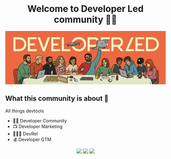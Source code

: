 <h1 align="center">Welcome to Developer Led community 👋🏽</h1>

<a href="https://x.com/developerled" title="Go to Developer Led X">
	<img src="https://github.com/developer-led/.github/blob/main/assets/DeveloperLed.png" alt="">
</a>

## What this community is about 🧠

All things devtools

* 🤼‍♀️ Developer Community
* 📺 Developer Marketing
* 👨🏽‍💻 DevRel
* 💰 Developer GTM

<p align="center">
	<a href="https://www.linkedin.com/company/developerled/"><img src="https://img.shields.io/static/v1?&color=000000&style=flat&logoColor=white&label=&message=LinkedIn&logo=linkedin" /></a>
	<a href="https://x.com/developerled"><img src="https://img.shields.io/static/v1?&color=000000&style=flat&logoColor=white&label=&message=Twitter&logo=twitter" /></a>
	<a href="https://developerled.substack.com/"><img src="https://img.shields.io/static/v1?&color=000000&style=flat&logoColor=white&label=&message=Substack" /></a>
</p>
